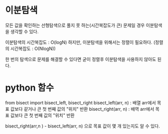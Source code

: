 # 이분탐색
모든 값을 확인하는 선형탐색으로 풀지 못 하는(시간복잡도가 큰) 문제일 경우 이분탐색을 생각할 수 있다.

이분탐색의 시간복잡도 : O(logN)
하지만, 이분탐색을 위해서는 정렬이 필요하다. (정렬의 시간복잡도 : O(NlogN))

한 번의 탐색으로 문제를 해결할 수 있다면 굳이 정렬후 이분탐색을 사용하지 않아도 된다.

# python 함수

from bisect import bisect_left, bisect_right
bisect_left(arr, n) : 배열 arr에서 목표 값보다 같거나 큰 첫 번째 값의 "위치" 반환
bisect_right(arr, n) : 배역 arr에서 목표 값보다 큰 첫 번째 값의 "위치" 반환

bisect_right(arr,n ) - bisect_left(arr, n) 으로 목표 값이 몇 개 있는지도 알 수 있다.